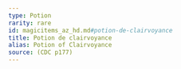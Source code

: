 ```yaml
---
type: Potion
rarity: rare
id: magicitems_az_hd.md#potion-de-clairvoyance
title: Potion de clairvoyance
alias: Potion of Clairvoyance
source: (CDC p177)
---
```


